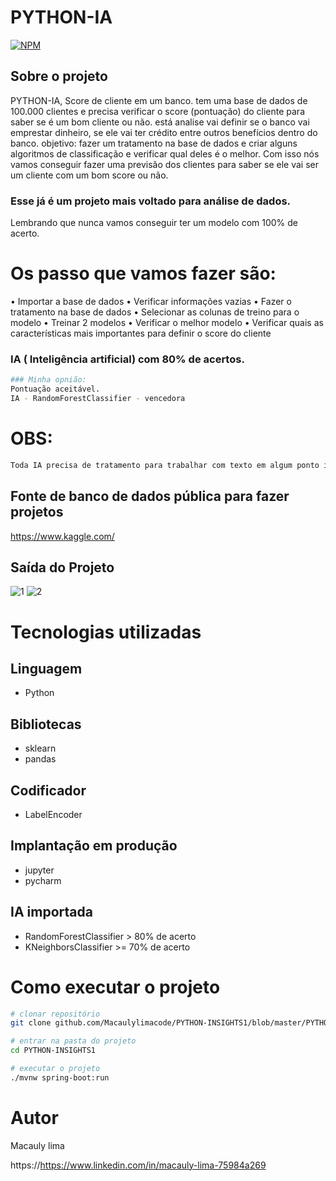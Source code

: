 # PYTHON-IA

[![NPM](https://img.shields.io/npm/l/react)](https://github.com/Macaulylimacode/PYTHON-IA/blob/master/LICENSE) 

## Sobre o projeto

PYTHON-IA, Score de cliente em um banco. tem uma base de dados de 100.000 clientes e precisa verificar o score (pontuação) do cliente para saber se é um bom cliente ou não. está analise vai definir se o banco vai emprestar dinheiro, se ele vai ter crédito entre outros benefícios dentro do banco.
objetivo: fazer um tratamento na base de dados e criar alguns algoritmos de classificação e verificar qual deles é o melhor. Com isso nós vamos conseguir fazer uma previsão dos clientes para saber se ele vai ser um cliente com um bom score ou não.
### Esse já é um projeto mais voltado para análise de dados.
Lembrando que nunca vamos conseguir ter um modelo com 100% de acerto.

# Os passo que vamos fazer são:
• Importar a base de dados
• Verificar informações vazias
• Fazer o tratamento na base de dados
• Selecionar as colunas de treino para o modelo
• Treinar 2 modelos
• Verificar o melhor modelo
• Verificar quais as características mais importantes para definir o score do cliente

### IA ( Inteligência artificial) com 80% de acertos.
```bash
### Minha opnião:
Pontuação aceitável.
IA - RandomForestClassifier - vencedora
```
# OBS:
```bash
Toda IA precisa de tratamento para trabalhar com texto em algum ponto ira virar número.
```
## Fonte de banco de dados pública para fazer projetos

https://www.kaggle.com/

## Saída do Projeto
![1](https://github.com/Macaulylimacode/PYTHON-IA/assets/139823222/76c9e75d-ac35-4348-9d70-cad467d870f4)
![2](https://github.com/Macaulylimacode/PYTHON-IA/assets/139823222/bbcfba02-0cbe-4a67-9f49-10f99005c3b8)

# Tecnologias utilizadas
## Linguagem
- Python
## Bibliotecas
- sklearn
- pandas
## Codificador
- LabelEncoder 
## Implantação em produção
- jupyter
- pycharm
## IA importada
- RandomForestClassifier > 80% de acerto
- KNeighborsClassifier >= 70% de acerto

# Como executar o projeto

```bash
# clonar repositório
git clone github.com/Macaulylimacode/PYTHON-INSIGHTS1/blob/master/PYTHON%20INSIGHTS.py

# entrar na pasta do projeto
cd PYTHON-INSIGHTS1

# executar o projeto
./mvnw spring-boot:run
```

# Autor

Macauly lima

https://https://www.linkedin.com/in/macauly-lima-75984a269
